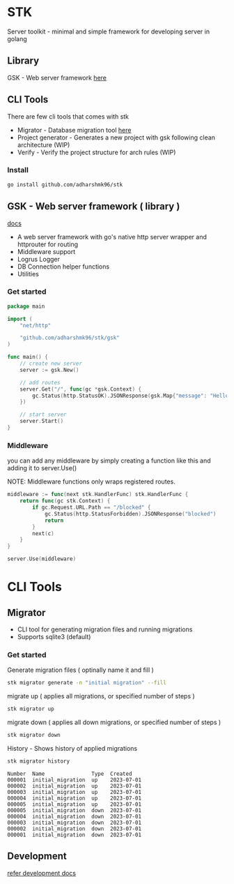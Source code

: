# STK

Server toolkit - minimal and simple framework for developing server in golang

## Library

GSK - Web server framework [here](#gsk---web-server-framework--library-)

## CLI Tools

There are few cli tools that comes with stk
- Migrator - Database migration tool [here](#migrator)
- Project generator - Generates a new project with gsk following clean architecture (WIP)
- Verify - Verify the project structure for arch rules (WIP)

### Install
```bash
go install github.com/adharshmk96/stk
```

## GSK - Web server framework ( library )

[docs](docs/gsk.md)

- A web server framework with go's native http server wrapper and httprouter for routing
- Middleware support
- Logrus Logger
- DB Connection helper functions
- Utilities

### Get started

```go
package main

import (
	"net/http"

	"github.com/adharshmk96/stk/gsk"
)

func main() {
	// create new server
	server := gsk.New()

	// add routes
	server.Get("/", func(gc *gsk.Context) {
		gc.Status(http.StatusOK).JSONResponse(gsk.Map{"message": "Hello World"})
	})

	// start server
	server.Start()
}
```

### Middleware

you can add any middleware by simply creating a function like this and adding it to server.Use()

NOTE: Middleware functions only wraps registered routes.

```go
middleware := func(next stk.HandlerFunc) stk.HandlerFunc {
	return func(gc stk.Context) {
		if gc.Request.URL.Path == "/blocked" {
  			gc.Status(http.StatusForbidden).JSONResponse("blocked")
			return
  		}
		next(c)
	}
}

server.Use(middleware)
```

# CLI Tools

## Migrator
- CLI tool for generating migration files and running migrations
- Supports sqlite3 (default)

### Get started

Generate migration files ( optinally name it and fill )

```bash
stk migrator generate -n "initial migration" --fill
```

migrate up ( applies all migrations, or specified number of steps )

```bash
stk migrator up
```

migrate down ( applies all down migrations, or specified number of steps )

```bash
stk migrator down
```

History - Shows history of applied migrations

```bash
stk migrator history
```

```
Number  Name               Type  Created     
000001  initial_migration  up    2023-07-01  
000002  initial_migration  up    2023-07-01  
000003  initial_migration  up    2023-07-01  
000004  initial_migration  up    2023-07-01  
000005  initial_migration  up    2023-07-01  
000005  initial_migration  down  2023-07-01  
000004  initial_migration  down  2023-07-01  
000003  initial_migration  down  2023-07-01  
000002  initial_migration  down  2023-07-01  
000001  initial_migration  down  2023-07-01
```


## Development

[refer development docs](docs/development.md)
